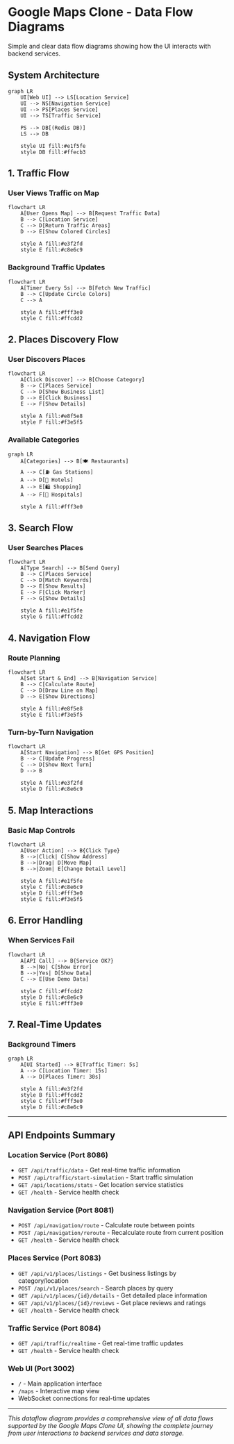 # Google Maps Clone - Data Flow Diagrams

Simple and clear data flow diagrams showing how the UI interacts with backend services.

## System Architecture

```mermaid
graph LR
    UI[Web UI] --> LS[Location Service]
    UI --> NS[Navigation Service] 
    UI --> PS[Places Service]
    UI --> TS[Traffic Service]
    
    PS --> DB[(Redis DB)]
    LS --> DB
    
    style UI fill:#e1f5fe
    style DB fill:#ffecb3
```

## 1. Traffic Flow

### User Views Traffic on Map
```mermaid
flowchart LR
    A[User Opens Map] --> B[Request Traffic Data]
    B --> C[Location Service]
    C --> D[Return Traffic Areas]
    D --> E[Show Colored Circles]
    
    style A fill:#e3f2fd
    style E fill:#c8e6c9
```

### Background Traffic Updates
```mermaid
flowchart LR
    A[Timer Every 5s] --> B[Fetch New Traffic]
    B --> C[Update Circle Colors]
    C --> A
    
    style A fill:#fff3e0
    style C fill:#ffcdd2
```

## 2. Places Discovery Flow

### User Discovers Places
```mermaid
flowchart LR
    A[Click Discover] --> B[Choose Category]
    B --> C[Places Service]
    C --> D[Show Business List]
    D --> E[Click Business]
    E --> F[Show Details]
    
    style A fill:#e8f5e8
    style F fill:#f3e5f5
```

### Available Categories
```mermaid
graph LR
    A[Categories] --> B[🍽️ Restaurants]
    A --> C[⛽ Gas Stations]
    A --> D[🏨 Hotels]
    A --> E[🛍️ Shopping]
    A --> F[🏥 Hospitals]
    
    style A fill:#fff3e0
```

## 3. Search Flow

### User Searches Places
```mermaid
flowchart LR
    A[Type Search] --> B[Send Query]
    B --> C[Places Service]
    C --> D[Match Keywords]
    D --> E[Show Results]
    E --> F[Click Marker]
    F --> G[Show Details]
    
    style A fill:#e1f5fe
    style G fill:#ffcdd2
```

## 4. Navigation Flow

### Route Planning
```mermaid
flowchart LR
    A[Set Start & End] --> B[Navigation Service]
    B --> C[Calculate Route]
    C --> D[Draw Line on Map]
    D --> E[Show Directions]
    
    style A fill:#e8f5e8
    style E fill:#f3e5f5
```

### Turn-by-Turn Navigation
```mermaid
flowchart LR
    A[Start Navigation] --> B[Get GPS Position]
    B --> C[Update Progress]
    C --> D[Show Next Turn]
    D --> B
    
    style A fill:#e3f2fd
    style D fill:#c8e6c9
```

## 5. Map Interactions

### Basic Map Controls
```mermaid
flowchart LR
    A[User Action] --> B{Click Type}
    B -->|Click| C[Show Address]
    B -->|Drag| D[Move Map]  
    B -->|Zoom| E[Change Detail Level]
    
    style A fill:#e1f5fe
    style C fill:#c8e6c9
    style D fill:#fff3e0
    style E fill:#f3e5f5
```

## 6. Error Handling

### When Services Fail
```mermaid
flowchart LR
    A[API Call] --> B{Service OK?}
    B -->|No| C[Show Error]
    B -->|Yes| D[Show Data]
    C --> E[Use Demo Data]
    
    style C fill:#ffcdd2
    style D fill:#c8e6c9
    style E fill:#fff3e0
```

## 7. Real-Time Updates

### Background Timers
```mermaid
graph LR
    A[UI Started] --> B[Traffic Timer: 5s]
    A --> C[Location Timer: 15s]
    A --> D[Places Timer: 30s]
    
    style A fill:#e3f2fd
    style B fill:#ffcdd2
    style C fill:#fff3e0
    style D fill:#c8e6c9
```

---

## API Endpoints Summary

### Location Service (Port 8086)
- `GET /api/traffic/data` - Get real-time traffic information
- `POST /api/traffic/start-simulation` - Start traffic simulation
- `GET /api/locations/stats` - Get location service statistics
- `GET /health` - Service health check

### Navigation Service (Port 8081)  
- `POST /api/navigation/route` - Calculate route between points
- `POST /api/navigation/reroute` - Recalculate route from current position
- `GET /health` - Service health check

### Places Service (Port 8083)
- `GET /api/v1/places/listings` - Get business listings by category/location
- `POST /api/v1/places/search` - Search places by query
- `GET /api/v1/places/{id}/details` - Get detailed place information
- `GET /api/v1/places/{id}/reviews` - Get place reviews and ratings
- `GET /health` - Service health check

### Traffic Service (Port 8084)
- `GET /api/traffic/realtime` - Get real-time traffic updates
- `GET /health` - Service health check

### Web UI (Port 3002)
- `/` - Main application interface
- `/maps` - Interactive map view
- WebSocket connections for real-time updates

---

*This dataflow diagram provides a comprehensive view of all data flows supported by the Google Maps Clone UI, showing the complete journey from user interactions to backend services and data storage.*